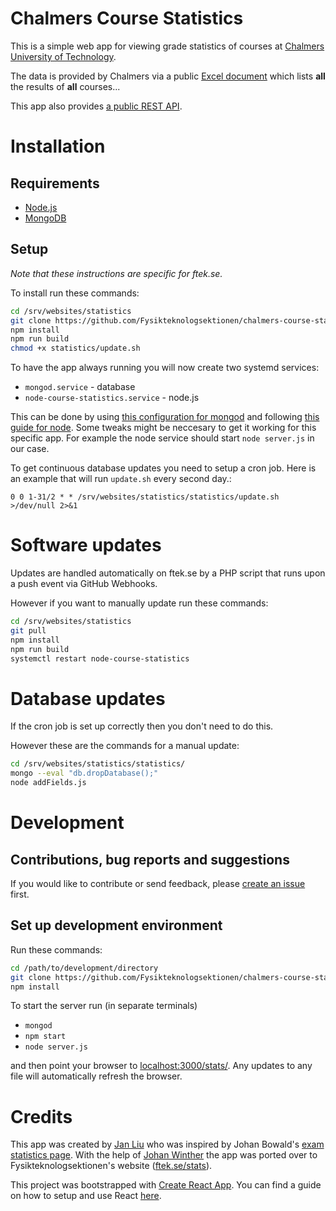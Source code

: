 # Chalmers Course Statistics
This is a simple web app for viewing grade statistics of courses at [Chalmers University of Technology](https://chalmers.se).

The data is provided by Chalmers via a public [Excel document](http://document.chalmers.se/doc/00000000-0000-0000-0000-00001C968DC6) which lists **all** the results of **all** courses...

This app also provides [a public REST API](API.md).

# Installation
## Requirements
- [Node.js](https://nodejs.org)
- [MongoDB](https://mongodb.com)

## Setup
*Note that these instructions are specific for ftek.se.*

To install run these commands:
```bash
cd /srv/websites/statistics
git clone https://github.com/Fysikteknologsektionen/chalmers-course-stats/ .
npm install
npm run build
chmod +x statistics/update.sh
```

To have the app always running you will now create two systemd services:
- `mongod.service` - database
- `node-course-statistics.service` - node.js

This can be done by using [this configuration for mongod](https://gist.github.com/jwilm/5842956) and following [this guide for node](https://www.axllent.org/docs/view/nodejs-service-with-systemd/). Some tweaks might be neccesary to get it working for this specific app. For example the node service should start `node server.js` in our case.

To get continuous database updates you need to setup a cron job.
Here is an example that will run `update.sh` every second day.:

`0 0 1-31/2 * * /srv/websites/statistics/statistics/update.sh >/dev/null 2>&1`


# Software updates
Updates are handled automatically on ftek.se by a PHP script that runs upon a push event via GitHub Webhooks.

However if you want to manually update run these commands:
```bash
cd /srv/websites/statistics
git pull
npm install
npm run build
systemctl restart node-course-statistics
```

# Database updates
If the cron job is set up correctly then you don't need to do this.

However these are the commands for a manual update:
```bash
cd /srv/websites/statistics/statistics/
mongo --eval "db.dropDatabase();"
node addFields.js
```

# Development

## Contributions, bug reports and suggestions
If you would like to contribute or send feedback, please [create an issue](https://github.com/Fysikteknologsektionen/chalmers-course-stats/issues/new) first.

## Set up development environment
Run these commands:
```bash
cd /path/to/development/directory
git clone https://github.com/Fysikteknologsektionen/chalmers-course-stats/
npm install
```
To start the server run (in separate terminals)
- `mongod`
- `npm start`
- `node server.js`

and then point your browser to [localhost:3000/stats/](http://localhost:3000/stats/). Any updates to any file will automatically refresh the browser.

# Credits
This app was created by [Jan Liu](https://github.com/fsharpasharp/) who was inspired by Johan Bowald's [exam statistics page](http://tenta.bowald.se). With the help of [Johan Winther](https://github.com/JohanWinther) the app was ported over to Fysikteknologsektionen's website ([ftek.se/stats](https://ftek.se/stats)).

This project was bootstrapped with [Create React App](https://github.com/facebookincubator/create-react-app).
You can find a guide on how to setup and use React [here](https://github.com/facebookincubator/create-react-app/blob/master/packages/react-scripts/template/README.md).